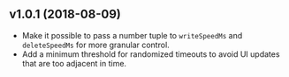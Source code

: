 ## v1.0.1 (2018-08-09)

- Make it possible to pass a number tuple to `writeSpeedMs` and `deleteSpeedMs` for more granular control.
- Add a minimum threshold for randomized timeouts to avoid UI updates that are too adjacent in time.
